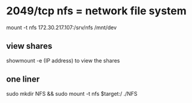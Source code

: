 # 2049/tcp nfs = network file system


mount -t nfs 172.30.217.107:/srv/nfs /mnt/dev

## view shares
showmount -e (IP address)
	to view the shares

## one liner 
sudo mkdir NFS && sudo mount -t nfs $target:/<sharename> ./NFS